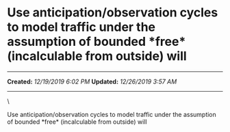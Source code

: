 Use anticipation/observation cycles to model traffic under the assumption of bounded \*free\* (incalculable from outside) will
==============================================================================================================================

  -------------- ----------------------
  **Created:**   *12/19/2019 6:02 PM*
  **Updated:**   *12/26/2019 3:57 AM*
  -------------- ----------------------

\

Use anticipation/observation cycles to model traffic under the
assumption of bounded \*free\* (incalculable from outside) will 

 
